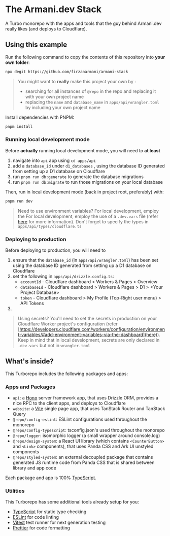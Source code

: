 # The Armani.dev Stack

A Turbo monorepo with the apps and tools that the guy behind Armani.dev really likes (and deploys to Cloudflare).

## Using this example

Run the following command to copy the contents of this repository into **your own folder**:

```sh
npx degit https://github.com/firzanarmani/armani-stack
```

> You might want to **really** make this project your own by :
>- searching for all instances of `@repo` in the repo and replacing it with your own project name
>- replacing the `name` and `database_name` in `apps/api/wrangler.toml` by including your own project name

Install dependencies with PNPM:

```sh
pnpm install
```

### Running local development mode

Before **actually** running local development mode, you will need to **at least**
1.  navigate into `api` app using `cd apps/api`
2.  add a `database_id` under `d1_databases` , using the database ID generated from setting up a D1 database on Cloudflare
3.  run `pnpm run db:generate` to generate the database migrations
4.  run `pnpm run db:migrate` to run those migrations on your local database

Then, run in local development mode (back in project root, preferably) with:
```sh
pnpm run dev
```

> Need to use environment variables? For local development, employ the For local development, employ the use of a `.dev.vars` file (refer [here](https://developers.cloudflare.com/workers/configuration/environment-variables/) for more information). Don't forget to specify the types in `apps/api/types/cloudflare.ts` 
 
### Deploying to production

Before deploying to production, you will need to
1.  ensure that the `database_id` (in `apps/api/wrangler.toml`) has been set using the database ID generated from setting up a D1 database on Cloudflare
2.  set the following in `apps/api/drizzle.config.ts`:
    - `accountId` - Cloudflare dashboard > Workers & Pages > Overview
    - `databaseId` - Cloudflare dashboard > Workers & Pages > D1 > \<Your Project Database>
    - `token` - Cloudflare dashboard > My Profile (Top-Right user menu) > API Tokens
3.

> Using secrets? You'll need to set the secrets in production on your Cloudflare Worker project's configuration (refer [https://developers.cloudflare.com/workers/configuration/environment-variables/#add-environment-variables-via-the-dashboard](here)). Keep in mind that in local development, secrets are only declared in `.dev.vars` but not in `wrangler.toml`

## What's inside?

This Turborepo includes the following packages and apps:

### Apps and Packages

- `api`: a [Hono](https://hono.dev/) server framework app, that uses Drizzle ORM, provides a nice RPC to the client apps, and deploys to Cloudflare
- `website`: a [Vite](https://vitejs.dev/) single page app, that uses TanStack Router and TanStack Query
- `@repo/config-eslint`: ESLint configurations used throughout the monorepo
- `@repo/config-typescript`: tsconfig.json's used throughout the monorepo
- `@repo/logger`: isomorphic logger (a small wrapper around console.log)
- `@repo/design-system`: a React UI library (which contains `<CounterButton>` and `<Link>` components), that uses Panda CSS and Ark UI unstyled components
- `@repo/styled-system`: an external decoupled package that contains generated JS runtime code from Panda CSS that is shared between library and app code

Each package and app is 100% [TypeScript](https://www.typescriptlang.org/).

### Utilities

This Turborepo has some additional tools already setup for you:

- [TypeScript](https://www.typescriptlang.org/) for static type checking
- [ESLint](https://eslint.org/) for code linting
- [Vitest](https://vitest.dev) test runner for next generation testing
- [Prettier](https://prettier.io) for code formatting
